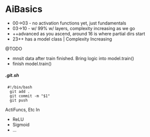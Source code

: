 # AiBasics

* 00->03 - no activation functions yet, just fundamentals
* 03->10 - w/ 99% w/ layers, complexity increasing as we go
* ++advanced as you ascend, around 16 is where partial dirs start
* 23++ has a model class | Complexity Increasing

@TODO 
 - mnsit data after train finished. Bring logic into model.train()   
 - finish model.train()
 


##### .git.sh
```
 #!/bin/bash
  git add .
  git commit -m "$1"
  git push
```



ActiFuncs, Etc  In
* ReLU
* Sigmoid
* ...
